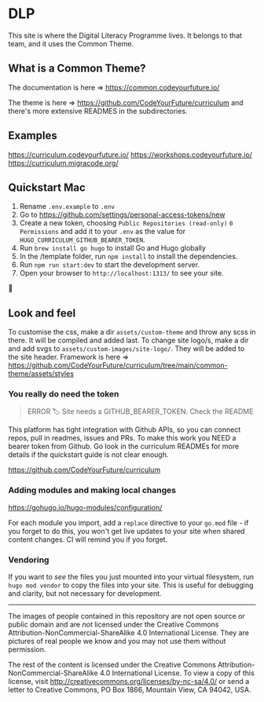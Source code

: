 # DLP

This site is where the Digital Literacy Programme lives. It belongs to that team, and it uses the Common Theme.

## What is a Common Theme?

The documentation is here => https://common.codeyourfuture.io/

The theme is here => https://github.com/CodeYourFuture/curriculum and there's more extensive READMES in the subdirectories.

## Examples

https://curriculum.codeyourfuture.io/
https://workshops.codeyourfuture.io/
https://curriculum.migracode.org/

## Quickstart Mac

1. Rename `.env.example` to `.env`
1. Go to https://github.com/settings/personal-access-tokens/new
1. Create a new token, choosing `Public Repositories (read-only)` `0 Permissions` and add it to your `.env` as the value for `HUGO_CURRICULUM_GITHUB_BEARER_TOKEN`.
1. Run `brew install go hugo` to install Go and Hugo globally
1. In the /template folder, run `npm install` to install the dependencies.
1. Run `npm run start:dev` to start the development server.
1. Open your browser to `http://localhost:1313/` to see your site.

🎉

## Look and feel

To customise the css, make a dir `assets/custom-theme` and throw any scss in there. It will be compiled and added last. To change site logo/s, make a dir and add svgs to `assets/custom-images/site-logo/`. They will be added to the site header. Framework is here => https://github.com/CodeYourFuture/curriculum/tree/main/common-theme/assets/styles

### You really do need the token

> ERROR 🏷️ Site needs a GITHUB_BEARER_TOKEN. Check the README

This platform has tight integration with Github APIs, so you can connect repos, pull in readmes, issues and PRs. To make this work you NEED a bearer token from Github. Go look in the curriculum READMEs for more details if the quickstart guide is not clear enough.

https://github.com/CodeYourFuture/curriculum

### Adding modules and making local changes

https://gohugo.io/hugo-modules/configuration/

For each module you import, add a `replace` directive to your `go.mod` file - if you forget to do this, you won't get live updates to your site when shared content changes. CI will remind you if you forget.

### Vendoring

If you want to _see_ the files you just mounted into your virtual filesystem, run `hugo mod vendor` to copy the files into your site. This is useful for debugging and clarity, but not necessary for development.

---

The images of people contained in this repository are not open source or public domain and are _not_ licensed under the Creative Commons Attribution-NonCommercial-ShareAlike 4.0 International License. They are pictures of real people we know and you may not use them without permission.

The rest of the content is licensed under the Creative Commons Attribution-NonCommercial-ShareAlike 4.0 International License. To view a copy of this license, visit http://creativecommons.org/licenses/by-nc-sa/4.0/ or send a letter to Creative Commons, PO Box 1866, Mountain View, CA 94042, USA.
